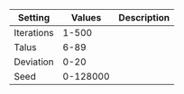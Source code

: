 |Setting|Values|Description|
|-------|------|-----------|
|Iterations|1-500||
|Talus|6-89||
|Deviation|0-20||
|Seed|0-128000||
